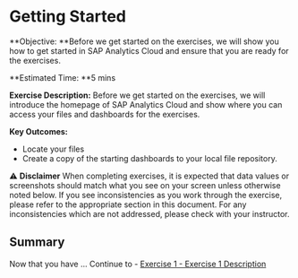 # **Getting Started**

**Objective: **Before we get started on the exercises, we will
show you how to get started in SAP Analytics Cloud and ensure that you are
ready for the exercises.

**Estimated Time: **5 mins

**Exercise Description:** Before we get started on the exercises, we will introduce the homepage of SAP Analytics Cloud and show where you can access your files and dashboards for the exercises.

**Key Outcomes:**

* Locate your files
* Create a copy of the starting dashboards to your local file repository.

⚠️ **Disclaimer** When completing exercises, it is expected that data
values or screenshots should match what you see on your screen unless otherwise
noted below. If you see inconsistencies as you work through the exercise,
please refer to the appropriate section in this document.  For any inconsistencies which are not
addressed, please check with your instructor.



## Summary

Now that you have ...
Continue to - [Exercise 1 - Exercise 1 Description](../ex1/README.md)
